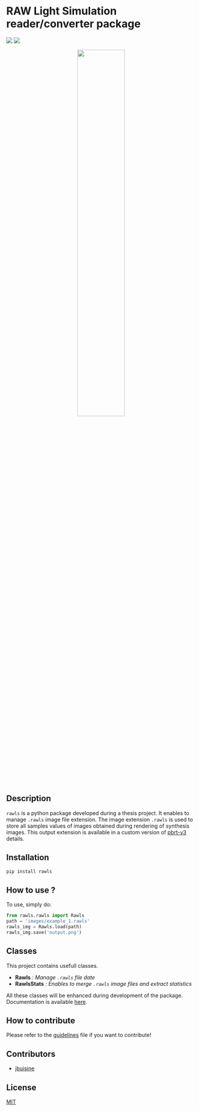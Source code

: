 RAW Light Simulation reader/converter package
=============================================

![](https://github.com/prise-3d/rawls/workflows/build/badge.svg) ![](https://github.com/prise-3d/rawls/workflows/pypi/badge.svg)

<p align="center">
    <img src="https://github.com/prise-3d/rawls/blob/master/rawls_logo.png" alt="" width="50%">
</p>

Description
-----------

`rawls` is a python package developed during a thesis project. It enables to manage `.rawls` image file extension. The image extension `.rawls` is used to store all samples values of images obtained during rendering of synthesis images. This output extension is available in a custom version of [pbrt-v3](https://github.com/prise-3d/pbrt-v3) details.

Installation
------------

```bash
pip install rawls
```

How to use ?
------------

To use, simply do:
```python
from rawls.rawls import Rawls
path = 'images/example_1.rawls'
rawls_img = Rawls.load(path)
rawls_img.save('output.png')
```

Classes
-------

This project contains usefull classes.

- **Rawls** : *Manage `.rawls` file date*
- **RawlsStats** : *Enables to merge `.rawls` image files and extract statistics*

All these classes will be enhanced during development of the package. Documentation is available [here](https://prise-3d.github.io/rawls/).

How to contribute
-----------------

Please refer to the [guidelines](CONTRIBUTING.md) file if you want to contribute!

## Contributors

* [jbuisine](https://github.com/jbuisine)

## License

[MIT](LICENSE)
